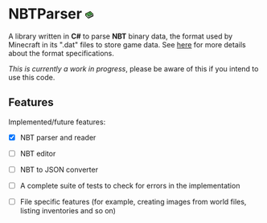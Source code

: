 # NBTParser ![minecraft knowledge book](knowledge_book.png?raw=true)

A library written in **C#** to parse **NBT** binary data, the format used by Minecraft in its ".dat" files to store game data. See [here](https://minecraft.gamepedia.com/NBT_format) for more details about the format specifications.
 
*This is currently a work in progress*, please be aware of this if you intend to use this code.

## Features
Implemented/future features:
  - [x] NBT parser and reader
  - [ ] NBT editor
  - [ ] NBT to JSON converter
  - [ ] A complete suite of tests to check for errors in the implementation
  - [ ] File specific features (for example, creating images from world files, listing inventories and so on)
  
